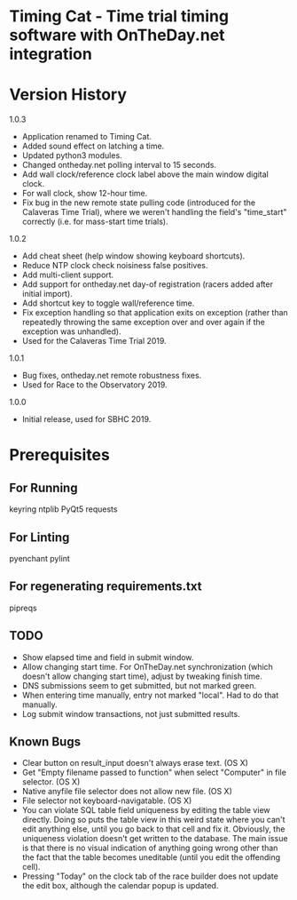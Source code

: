 # Timing Cat - Time trial timing software with OnTheDay.net integration

# Version History
1.0.3
- Application renamed to Timing Cat.
- Added sound effect on latching a time.
- Updated python3 modules.
- Changed ontheday.net polling interval to 15 seconds.
- Add wall clock/reference clock label above the main window digital clock.
- For wall clock, show 12-hour time.
- Fix bug in the new remote state pulling code (introduced for the Calaveras
  Time Trial), where we weren't handling the field's "time_start" correctly
  (i.e. for mass-start time trials).

1.0.2
- Add cheat sheet (help window showing keyboard shortcuts).
- Reduce NTP clock check noisiness false positives.
- Add multi-client support.
- Add support for ontheday.net day-of registration (racers added after initial
  import).
- Add shortcut key to toggle wall/reference time.
- Fix exception handling so that application exits on exception (rather than
  repeatedly throwing the same exception over and over again if the exception
  was unhandled).
- Used for the Calaveras Time Trial 2019.
        
1.0.1
- Bug fixes, ontheday.net remote robustness fixes.
- Used for Race to the Observatory 2019.

1.0.0
- Initial release, used for SBHC 2019.

# Prerequisites

## For Running
keyring
ntplib
PyQt5
requests

## For Linting
pyenchant
pylint

## For regenerating requirements.txt
pipreqs

## TODO
- Show elapsed time and field in submit window.
- Allow changing start time. For OnTheDay.net synchronization (which doesn't
  allow changing start time), adjust by tweaking finish time.
- DNS submissions seem to get submitted, but not marked green.
- When entering time manually, entry not marked "local". Had to do that
  manually.
- Log submit window transactions, not just submitted results.

## Known Bugs
- Clear button on result_input doesn't always erase text. (OS X)
- Get "Empty filename passed to function" when select "Computer" in file
  selector. (OS X)
- Native anyfile file selector does not allow new file. (OS X)
- File selector not keyboard-navigatable. (OS X)
- You can violate SQL table field uniqueness by editing the table view directly.
  Doing so puts the table view in this weird state where you can't edit anything
  else, until you go back to that cell and fix it. Obviously, the uniqueness
  violation doesn't get written to the database. The main issue is that there
  is no visual indication of anything going wrong other than the fact that
  the table becomes uneditable (until you edit the offending cell).
- Pressing "Today" on the clock tab of the race builder does not update the
  edit box, although the calendar popup is updated.
